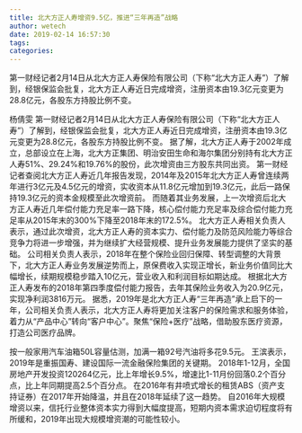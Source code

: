 ```yaml
---
title: 北大方正人寿增资9.5亿，推进“三年再造”战略
author: wetech
date: 2019-02-14 16:57:30
tags: 
categories: 
---
```

第一财经记者2月14日从北大方正人寿保险有限公司（下称“北大方正人寿”）了解到，经银保监会批复，北大方正人寿近日完成增资，注册资本由19.3亿元变更为28.8亿元，各股东方持股比例不变。
<!-- more -->
杨倩雯
第一财经记者2月14日从北大方正人寿保险有限公司（下称“北大方正人寿”）了解到，经银保监会批复，北大方正人寿近日完成增资，注册资本由19.3亿元变更为28.8亿元，各股东方持股比例不变。
据了解，北大方正人寿于2002年成立，总部设立在上海，北大方正集团、明治安田生命和海尔集团分别持有北大方正人寿51%、29.24%和19.76%的股份，此次增资由三方股东共同出资。
第一财经记者查阅北大方正人寿近几年报告发现，2014年及2015年北大方正人寿曾连续两年进行3亿元及4.5亿元的增资，实收资本从11.8亿元增加到19.3亿元，此后一路保持19.3亿元的资本金规模至此次增资前。
而随着其业务发展，上一次增资后北大方正人寿近几年偿付能力充足率一路下降，核心偿付能力充足率及综合偿付能力充足率从2015年末的300%下降至2018年末的172.5%。
北大方正人寿相关负责人表示，通过此次增资，北大方正人寿的资本实力、偿付能力及防范风险能力等综合竞争力将进一步增强，并为继续扩大经营规模、提升业务发展能力提供了坚实的基础。
公司相关负责人表示，2018年在整个保险业回归保障、转型调整的大背景下，北大方正人寿业务发展逆势而上，原保费收入实现正增长，新业务价值同比大幅增长，续期规模稳步踏入10亿元，营业收入和利润目标如期达成。
根据北大方正人寿发布的2018年第四季度偿付能力报告，去年其保险业务收入为20.9亿元，实现净利润3816万元。
据悉，2019年是北大方正人寿“三年再造”承上启下的一年，公司相关负责人表示，北大方正人寿将更加关注客户的保险需求和服务体验，着力从“产品中心”转向“客户中心”。聚焦“保险+医疗”战略，借助股东医疗资源，打造公司医疗品牌。
 
 
按一般家用汽车油箱50L容量估测，加满一箱92号汽油将多花9.5元。
王滨表示，2019年是重振国寿、建设国际一流金融保险集团的关键期。
2018年1-12月，全国房地产开发投资120264亿元，比上年增长9.5%，增速比1-11月份回落0.2个百分点，比上年同期提高2.5个百分点。
在2016年有井喷式增长的租赁ABS（资产支持证券）在2017年开始降温，并且在2018年延续了这一趋势。
自2016年大规模增资以来，信托行业整体资本实力得到大幅度提高，短期内资本需求迫切程度将有所缓和，2019年出现大规模增资潮的可能性较小。

